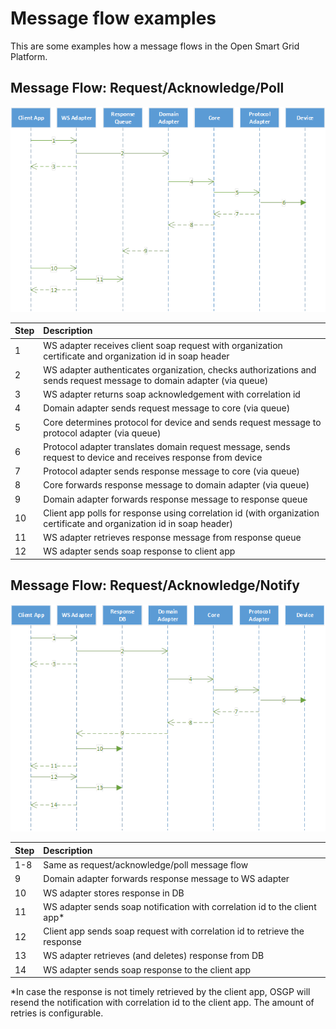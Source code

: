 <!--
SPDX-FileCopyrightText: Contributors to the Documentation project

SPDX-License-Identifier: Apache-2.0
-->

# Message flow examples

This are some examples how a message flows in the Open Smart Grid Platform.

## Message Flow:  Request/Acknowledge/Poll

![Request/Acknowledge/Poll](../.gitbook/assets/Messageflow-1-poll.png)

| **Step** | **Description** |
| :--- | :--- |
| 1 | WS adapter receives client soap request with organization certificate and organization id in soap header |
| 2 | WS adapter authenticates organization, checks authorizations and sends request message to domain adapter \(via queue\) |
| 3 | WS adapter returns soap acknowledgement with correlation id |
| 4 | Domain adapter sends request message to core \(via queue\) |
| 5 | Core determines protocol for device and sends request message to protocol adapter \(via queue\) |
| 6 | Protocol adapter translates domain request message, sends request to device and receives response from device |
| 7 | Protocol adapter sends response message to core \(via queue\) |
| 8 | Core forwards response message to domain adapter \(via queue\) |
| 9 | Domain adapter forwards response message to response queue |
| 10 | Client app polls for response using correlation id \(with organization certificate and organization id in soap header\) |
| 11 | WS adapter retrieves response message from response queue |
| 12 | WS adapter sends soap response to client app |

## Message Flow: Request/Acknowledge/Notify

![Request/Acknowledge/Notify](../.gitbook/assets/Messageflow-2-Notify.png)

| **Step** | **Description** |
| :--- | :--- |
| 1-8 | Same as request/acknowledge/poll message flow |
| 9 | Domain adapter forwards response message to WS adapter |
| 10 | WS adapter stores response in DB |
| 11 | WS adapter sends soap notification with correlation id to the client app\* |
| 12 | Client app sends soap request with correlation id to retrieve the response |
| 13 | WS adapter retrieves \(and deletes\) response from DB |
| 14 | WS adapter sends soap response to the client app |

\*In case the response is not timely retrieved by the client app, OSGP will resend the notification with correlation id to the client app. The amount of retries is configurable.

